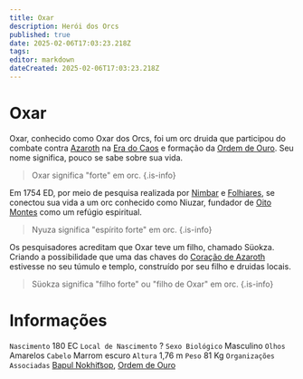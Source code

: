 ```yaml
---
title: Oxar
description: Herói dos Orcs
published: true
date: 2025-02-06T17:03:23.218Z
tags: 
editor: markdown
dateCreated: 2025-02-06T17:03:23.218Z
---
```


# Oxar
Oxar, conhecido como Oxar dos Orcs, foi um orc druida que participou do combate contra [Azaroth](/individuos/azaroth) na [Era do Caos](/linha-do-tempo) e formação da [Ordem de Ouro](/faccoes/faccoes-independentes/ordem-de-ouro). Seu nome significa, pouco se sabe sobre sua vida.

> Oxar significa "forte" em orc.
{.is-info}

Em 1754 ED, por meio de pesquisa realizada por [Nimbar](/individuos/nimbar-tatsetul) e [Folhiares](/individuos/fara-folhiares), se conectou sua vida a um orc conhecido como Niuzar, fundador de [Oito Montes](/lugares/plano-material/drafeon/sul-de-drafeon/oito-montes) como um refúgio espiritual.

> Nyuza significa "espírito forte" em orc.
{.is-info}

Os pesquisadores acreditam que Oxar teve um filho, chamado Süokza. Criando a possibilidade que uma das chaves do [Coração de Azaroth](/itens/coracao-de-azaroth) estivesse no seu túmulo e templo, construído por seu filho e druidas locais.

> Süokza significa "filho forte" ou "filho de Oxar" em orc.
{.is-info}

# Informações
`Nascimento` 180 EC
`Local de Nascimento` ?
`Sexo Biológico` Masculino
`Olhos` Amarelos
`Cabelo` Marrom escuro
`Altura` 1,76 m
`Peso` 81 Kg
`Organizações Associadas` [Bapul Nokhit͡sop](/faccoes/faccoes-independentes/bapul-nokhitsop), [Ordem de Ouro](/faccoes/faccoes-independentes/ordem-de-ouro)